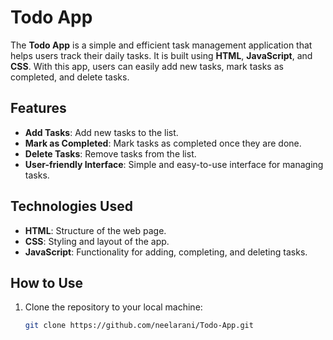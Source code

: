 # Todo App
[]()

The **Todo App** is a simple and efficient task management application that helps users track their daily tasks. It is built using **HTML**, **JavaScript**, and **CSS**. With this app, users can easily add new tasks, mark tasks as completed, and delete tasks.

## Features

- **Add Tasks**: Add new tasks to the list.
- **Mark as Completed**: Mark tasks as completed once they are done.
- **Delete Tasks**: Remove tasks from the list.
- **User-friendly Interface**: Simple and easy-to-use interface for managing tasks.

## Technologies Used

- **HTML**: Structure of the web page.
- **CSS**: Styling and layout of the app.
- **JavaScript**: Functionality for adding, completing, and deleting tasks.

## How to Use

1. Clone the repository to your local machine:
   ```bash
   git clone https://github.com/neelarani/Todo-App.git
